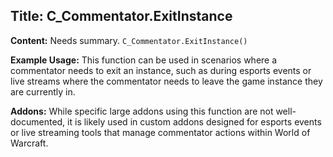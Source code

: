 ## Title: C_Commentator.ExitInstance

**Content:**
Needs summary.
`C_Commentator.ExitInstance()`

**Example Usage:**
This function can be used in scenarios where a commentator needs to exit an instance, such as during esports events or live streams where the commentator needs to leave the game instance they are currently in.

**Addons:**
While specific large addons using this function are not well-documented, it is likely used in custom addons designed for esports events or live streaming tools that manage commentator actions within World of Warcraft.